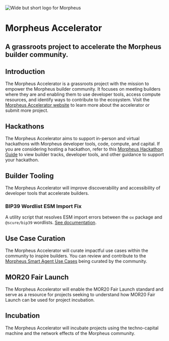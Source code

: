 ![Wide but short logo for Morpheus](https://github.com/MorpheusAIs/Morpheus/assets/1563345/be0c5a0f-0766-4e31-8e4a-ab18cd211961)

# Morpheus Accelerator
## A grassroots project to accelerate the Morpheus builder community.

## Introduction 
The Morpheus Accelerator is a grassroots project with the mission to empower the Morpheus builder community. It focuses on meeting builders where they are and enabling them to use developer tools, access compute resources, and identify ways to contribute to the ecosystem. Visit the [Morpheus Accelerator website](https://kcdenman.github.io/accmor/) to learn more about the accelerator or submit more project.

## Hackathons
The Morpheus Accelerator aims to support in-person and virtual hackathons with Morpheus developer tools, code, compute, and capital. If you are considering hosting a hackathon, refer to this [Morpheus Hackathon Guide](https://kevindenman.notion.site/Morpheus-Hackathon-Guide-12d87e2c683c80aaa890ff8e9f08f6d0) to view builder tracks, developer tools, and other guidance to support your hackathon.

## Builder Tooling
The Morpheus Accelerator will improve discoverability and accessibility of developer tools that accelerate builders. 

### BIP39 Wordlist ESM Import Fix
A utility script that resolves ESM import errors between the `ox` package and `@scure/bip39` wordlists. [See documentation](./utils/fixes/README.md).

## Use Case Curation
The Morpheus Accelerator will curate impactful use cases within the community to inspire builders. You can review and contribute to the [Morpheus Smart Agent Use Cases](https://docs.google.com/spreadsheets/d/18-6Hxe59Rc6vXTEkyFUgeRZsI0PjdJYk715bx6eSD14/edit?gid=0#gid=0) being curated by the community.

## MOR20 Fair Launch
The Morpheus Accelerator will enable the MOR20 Fair Launch standard and serve as a resource for projects seeking to understand how MOR20 Fair Launch can be used for project incubation. 

## Incubation
The Morpheus Accelerator will incubate projects using the techno-capital machine and the network effects of the Morpheus community.
